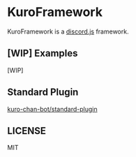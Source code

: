# KuroFramework

KuroFramework is a [discord.js](https://discord.js.org/) framework.

## [WIP] Examples

[WIP]

## Standard Plugin

[kuro-chan-bot/standard-plugin](https://github.com/kuro-chan-bot/standard-plugin)

## LICENSE

MIT
